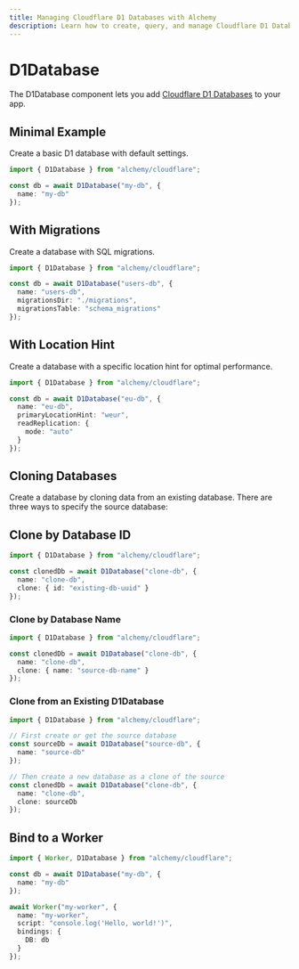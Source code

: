 ```yaml
---
title: Managing Cloudflare D1 Databases with Alchemy
description: Learn how to create, query, and manage Cloudflare D1 Databases using Alchemy for serverless SQL databases.
---
```


# D1Database

The D1Database component lets you add [Cloudflare D1 Databases](https://developers.cloudflare.com/d1/) to your app.

## Minimal Example

Create a basic D1 database with default settings.

```ts
import { D1Database } from "alchemy/cloudflare";

const db = await D1Database("my-db", {
  name: "my-db"
});
```

## With Migrations

Create a database with SQL migrations.

```ts
import { D1Database } from "alchemy/cloudflare";

const db = await D1Database("users-db", {
  name: "users-db",
  migrationsDir: "./migrations",
  migrationsTable: "schema_migrations" 
});
```

## With Location Hint

Create a database with a specific location hint for optimal performance.

```ts
import { D1Database } from "alchemy/cloudflare";

const db = await D1Database("eu-db", {
  name: "eu-db",
  primaryLocationHint: "weur",
  readReplication: {
    mode: "auto"
  }
});
```

## Cloning Databases

Create a database by cloning data from an existing database. There are three ways to specify the source database:

## Clone by Database ID

```ts
import { D1Database } from "alchemy/cloudflare";

const clonedDb = await D1Database("clone-db", {
  name: "clone-db",
  clone: { id: "existing-db-uuid" }
});
```

### Clone by Database Name

```ts
import { D1Database } from "alchemy/cloudflare";

const clonedDb = await D1Database("clone-db", {
  name: "clone-db",
  clone: { name: "source-db-name" }
});
```

### Clone from an Existing D1Database

```ts
import { D1Database } from "alchemy/cloudflare";

// First create or get the source database
const sourceDb = await D1Database("source-db", {
  name: "source-db"
});

// Then create a new database as a clone of the source
const clonedDb = await D1Database("clone-db", {
  name: "clone-db",
  clone: sourceDb
});
```

## Bind to a Worker

```ts
import { Worker, D1Database } from "alchemy/cloudflare";

const db = await D1Database("my-db", {
  name: "my-db"
});

await Worker("my-worker", {
  name: "my-worker",
  script: "console.log('Hello, world!')",
  bindings: {
    DB: db
  }
});
```